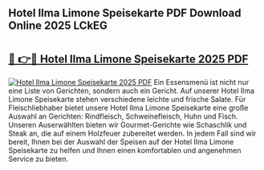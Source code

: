 ## Hotel Ilma Limone Speisekarte PDF Download Online 2025 LCkEG

# <h2><a href="http://gc7dmz.nevu.top/?p=Hotel+Ilma+Limone+Speisekarte">🔗 👉🔴 Hotel Ilma Limone Speisekarte 2025 PDF</a></h2>

[![Hotel Ilma Limone Speisekarte 2025 PDF](https://i.imgur.com/dBaPXMq.png)](http://gc7dmz.nevu.top/?p=Hotel+Ilma+Limone+Speisekarte)
Ein Essensmenü ist nicht nur eine Liste von Gerichten, sondern auch ein Gericht. Auf unserer Hotel Ilma Limone Speisekarte stehen verschiedene leichte und frische Salate. Für Fleischliebhaber bietet unsere Hotel Ilma Limone Speisekarte eine große Auswahl an Gerichten: Rindfleisch, Schweinefleisch, Huhn und Fisch. Unseren Auserwählten bieten wir Gourmet-Gerichte wie Schaschlik und Steak an, die auf einem Holzfeuer zubereitet werden. In jedem Fall sind wir bereit, Ihnen bei der Auswahl der Speisen auf der Hotel Ilma Limone Speisekarte zu helfen und Ihnen einen komfortablen und angenehmen Service zu bieten.
